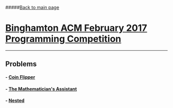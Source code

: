 #####[Back to main page](../README.md)

# [Binghamton ACM February 2017 Programming Competition](https://www.hackerrank.com/contests/bing-acm-feb-17/challenges)

-----------
## Problems

#### - [Coin Flipper](./coin-flipper/)
#### - [The Mathematician's Assistant](./the-mathematicians-assistant/)
#### - [Nested](./nested/README.md)
